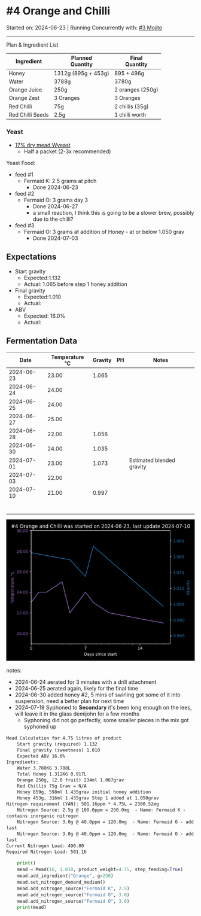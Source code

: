 <h1> #4 Orange and Chilli</h1>

Started on: 2024-06-23 | Running Concurrently with: [#3 Mojito](3_Mojito.md)



<hr>

Plan & Ingredient List

| Ingredient       | Planned<br/>Quantity | Final<br/>Quantity |
|------------------|----------------------|--------------------|
| Honey            | 1312g (895g + 453g)  | 895 + 496g         |
| Water            | 3788g                | 3780g              | 
| Orange Juice     | 250g                 | 2 oranges (250g)   |
| Orange Zest      | 3 Oranges            | 3 Oranges          | 
| Red Chilli       | 75g                  | 2 chillis (35g)    |
| Red Chilli Seeds | 2.5g                 | 1 chilli worth     |

<h3>Yeast</h3>

- [17% dry mead Wyeast](https://www.themaltmiller.co.uk/product/wyeast-4021-dry-white-sparkling/?v=79cba1185463)
    - Half a packet (2-3x recommended)

Yeast Food:

- feed #1
    - Fermaid K: 2.5 grams at pitch
        - Done 2024-06-23
- feed #2
    - Fermaid O: 3 grams day 3
        - Done 2024-06-27
        - a small reaction, I think this is going to be a slower brew, possibly due to the chilli?
- feed #3
    - Fermaid O: 3 grams at addition of Honey - at or below 1.050 grav
        - Done 2024-07-03

## Expectations

- Start gravity
    - Expected:1.132
    - Actual: 1.065 before step 1 honey addition
- Final gravity
    - Expected:1.010
    - Actual:
- ABV
    - Expected: 16.0%
    - Actual:

<h2>Fermentation Data</h2>

| Date       | Temperature  °C | Gravity | PH  | Notes                     |
|------------|-----------------|---------|-----|---------------------------|
| 2024-06-23 | 23.00           | 1.065   |     |                           |
| 2024-06-24 | 24.00           |         |     |                           |
| 2024-06-25 | 24.00           |         |     |                           |
| 2024-06-27 | 25.00           |         |     |                           |
| 2024-06-28 | 22.00           | 1.056   |     |                           |
| 2024-06-30 | 24.00           | 1.035   |     |                           |
| 2024-07-01 | 23.00           | 1.073   |     | Estimated blended gravity |
| 2024-07-03 | 22.00           |         |     |                           |
| 2024-07-10 | 21.00           | 0.997   |     |                           |
|            |                 |         |     |                           |
|            |                 |         |     |                           |
|            |                 |         |     |                           |
|            |                 |         |     |                           |
|            |                 |         |     |                           |
|            |                 |         |     |                           |
|            |                 |         |     |                           |

![4_Orange_and_Chilli.png](4_Orange_and_Chilli.png)

notes:

- 2024-06-24 aerated for 3 minutes with a drill attachment
- 2024-06-25 aerated again, likely for the final time
- 2024-06-30 added honey #2, 5 mins of swirling got some of it into suspension, need a better plan for next time
- 2024-07-19 Syphoned to **Secondary** it's been long enough on the lees, will leave it in the glass demijohn
   for a few months
  - Syphoning did not go perfectly, some smaller pieces in the mix got syphoned up

```
Mead Calculation for 4.75 litres of product
	Start gravity (required) 1.132 
	Final gravity (sweetness) 1.010 
	Expected ABV 16.0% 
Ingredients: 
	Water 3.788KG 3.788L 
	Total Honey 1.312KG 0.917L
	Orange 250g, (2.0 fruit) 234ml 1.067grav 
	Red Chillis 75g Grav = N/A
	Honey 859g, 598ml 1.435grav initial honey addition
	Honey 453g, 316ml 1.435grav Step 1 added at 1.050grav
Nitrogen requirement (YAN): 501.16ppm * 4.75L = 2380.52mg
	Nitrogen Source: 2.5g @ 100.0ppm = 250.0mg  - Name: Fermaid K - contains inorganic nitrogen
	Nitrogen Source: 3.0g @ 40.0ppm = 120.0mg  - Name: Fermaid O - add last
	Nitrogen Source: 3.0g @ 40.0ppm = 120.0mg  - Name: Fermaid O - add last
Current Nitrogen Load: 490.00 
Required Nitrogen Load: 501.16

```

``` python
    print()
    mead = Mead(16, 1.010, product_weight=4.75, step_feeding=True)
    mead.add_ingredient("Orange", g=250)
    mead.set_nitrogen_demand_medium()
    mead.add_nitrogen_source("Fermaid K", 2.5)
    mead.add_nitrogen_source("Fermaid O", 3.0)
    mead.add_nitrogen_source("Fermaid O", 3.0)
    print(mead)
```
